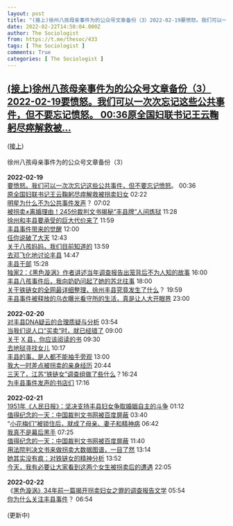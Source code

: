 ```yaml
---
layout: post
title: "(接上)徐州八孩母亲事件为的公众号文章备份（3）2022-02-19要愤怒。我们可以一次次忘记这些公共事件，但不要忘记愤怒。  00:36原全国妇联书记王云鞠躬尽瘁解救被"
date: 2022-02-22T14:50:04.000Z
author: The Sociologist
from: https://t.me/thesoc/433
tags: [ The Sociologist ]
comments: True
categories: [ The Sociologist ]
---
```

<!--1645541404000-->
[(接上)徐州八孩母亲事件为的公众号文章备份（3）2022-02-19要愤怒。我们可以一次次忘记这些公共事件，但不要忘记愤怒。  00:36原全国妇联书记王云鞠躬尽瘁解救被...](https://t.me/thesoc/433)
------

<div>
<p>(<a href="https://t.me/thesoc/431" target="_blank" rel="noopener" onclick="return confirm('Open this link?\n\n'+this.href);">接上</a>)<br><br>徐州八孩母亲事件为的公众号文章备份（3）<br><br><b>2022-02-19<br></b><a href="https://web.archive.org/web/20220218165924/https://mp.weixin.qq.com/s/U3AHGsM7UwztR_sKkilCvQ" target="_blank" rel="noopener" onclick="return confirm('Open this link?\n\n'+this.href);">要愤怒。我们可以一次次忘记这些公共事件，但不要忘记愤怒</a>。  00:36<br><a href="https://web.archive.org/web/20220221054214/https%3A%2F%2Fmp.weixin.qq.com%2Fs%2FDnAO_YgiZr0npV-BOlemfw" target="_blank" rel="noopener" onclick="return confirm('Open this link?\n\n'+this.href);">原全国妇联书记王云鞠躬尽瘁解救被拐卖妇女</a>  02:22<br><a href="https://web.archive.org/web/20220221060220/https://mp.weixin.qq.com/s/f4mn8cuMxBJD1hObfKtfLA" target="_blank" rel="noopener" onclick="return confirm('Open this link?\n\n'+this.href);">明星为什么不为公共事件发声</a>？  07:02<br><a href="https://archive.fo/UYKnn" target="_blank" rel="noopener" onclick="return confirm('Open this link?\n\n'+this.href);">被拐卖≠离婚理由！245份裁判文书揭秘“丰县牌”人间炼狱</a>  11:28<br><a href="https://archive.fo/khbdM" target="_blank" rel="noopener" onclick="return confirm('Open this link?\n\n'+this.href);">徐州和丰县要承受的巨大代价来了</a> 11:59<br><a href="https://archive.fo/Cjrx8" target="_blank" rel="noopener" onclick="return confirm('Open this link?\n\n'+this.href);">丰县事件带来的觉醒</a>  12:00<br><a href="https://web.archive.org/web/20220220013317/https://mp.weixin.qq.com/s/j45-XtPcRjcAhYdWrJudzQ" target="_blank" rel="noopener" onclick="return confirm('Open this link?\n\n'+this.href);">任你说破了大天</a>  12:43<br><a href="https://web.archive.org/web/20220221060449/https://mp.weixin.qq.com/s/EZ5r2ErvCynUbE1K2UzhbA" target="_blank" rel="noopener" onclick="return confirm('Open this link?\n\n'+this.href);">关于八孩妈妈，我们目前知道的</a>  13:59<br><a href="https://web.archive.org/web/20220219092226/https://mp.weixin.qq.com/s/utRjxqVisSerFgaAJ8Agrw" target="_blank" rel="noopener" onclick="return confirm('Open this link?\n\n'+this.href);">去邓飞化地讨论丰县</a>  14:47<br><a href="https://web.archive.org/web/20220219111434/https://mp.weixin.qq.com/s/jUS0sVoQ-7grz4Mtt7d7tA" target="_blank" rel="noopener" onclick="return confirm('Open this link?\n\n'+this.href);">丰县干部</a> 15:28<br><a href="https://archive.fo/XABpR" target="_blank" rel="noopener" onclick="return confirm('Open this link?\n\n'+this.href);">独家2：《黑色漩涡》作者讲述当年调查报告出笼背后不为人知的故事</a> 16:00<br><a href="https://web.archive.org/web/20220220095520/https%3A%2F%2Fmp.weixin.qq.com%2Fs%2FIpCS54sRISBLuj18Ygy6fg" target="_blank" rel="noopener" onclick="return confirm('Open this link?\n\n'+this.href);">丰县八孩事件后，我向奶奶问起了她的苏北往事</a>  18:00<br><a href="https://archive.fo/BOs9o" target="_blank" rel="noopener" onclick="return confirm('Open this link?\n\n'+this.href);">关于铁链女的全网最详细整理，徐州丰县究竟发生了什么</a>？  19:59<br><a href="https://archive.fo/O8dH6" target="_blank" rel="noopener" onclick="return confirm('Open this link?\n\n'+this.href);">丰县事件被释放的乌衣曝光看守所的生活，真是让人大开眼界</a> 23:00<br><br><b>2022-02-20<br></b><a href="https://archive.fo/Fvtvc" target="_blank" rel="noopener" onclick="return confirm('Open this link?\n\n'+this.href);">对丰县DNA疑云的合理质疑与分析</a> 03:54<br><a href="https://archive.fo/8LeGB" target="_blank" rel="noopener" onclick="return confirm('Open this link?\n\n'+this.href);">当我们说人口“买卖”时，就已经错了</a> 09:00<br><a href="https://web.archive.org/web/20220220085204/https%3A%2F%2Fmp.weixin.qq.com%2Fs%2FUWjVkRB3t2D7UJy8ZXRvxA" target="_blank" rel="noopener" onclick="return confirm('Open this link?\n\n'+this.href);">关于</a> <a href="https://web.archive.org/web/20220220085204/https%3A%2F%2Fmp.weixin.qq.com%2Fs%2FUWjVkRB3t2D7UJy8ZXRvxA" target="_blank" rel="noopener" onclick="return confirm('Open this link?\n\n'+this.href);">X 县，你应该阅读的书</a> 09:30<br><a href="https://archive.ph/daaU5" target="_blank" rel="noopener" onclick="return confirm('Open this link?\n\n'+this.href);">去地狱寻找女儿</a> 10:17<br><a href="https://archive.fo/nDi4t" target="_blank" rel="noopener" onclick="return confirm('Open this link?\n\n'+this.href);">丰县的事，是人都不能袖手旁观</a> 13:00<br><a href="https://web.archive.org/web/20220214152117/https://mp.weixin.qq.com/s/adVzvKl4jPXVlmYiL9pZoQ" target="_blank" rel="noopener" onclick="return confirm('Open this link?\n\n'+this.href);">我大一时差点被拐卖的亲身经历</a> 20:44<br><a href="https://web.archive.org/web/20220220115341/https%3A%2F%2Fmp.weixin.qq.com%2Fs%2FfPkXsnvWGnFqUSIDMAXnbg" target="_blank" rel="noopener" onclick="return confirm('Open this link?\n\n'+this.href);">三天了，江苏“铁链女”调查组做了些什么</a>？16:24<br><a href="https://archive.ph/y4bMV" target="_blank" rel="noopener" onclick="return confirm('Open this link?\n\n'+this.href);">为丰县事件发声的书店们</a> 17:16<br><br><b>2022-02-21<br></b><a href="https://archive.ph/kozX2" target="_blank" rel="noopener" onclick="return confirm('Open this link?\n\n'+this.href);">1951年《人民日报》：坚决支持丰县妇女争取婚姻自主的斗争</a>  01:12<br><a href="https://archive.ph/WXOzn#selection-101.10-101.16" target="_blank" rel="noopener" onclick="return confirm('Open this link?\n\n'+this.href);">值得纪念的一天：中国裁判文书网被百度屏蔽</a> 03:40<br>“<a href="https://archive.ph/bt9Bt#selection-109.11-109.16" target="_blank" rel="noopener" onclick="return confirm('Open this link?\n\n'+this.href);">小花梅们”被锁住后，就成了母亲、妻子和精神病</a> 06:42<br><a href="https://archive.fo/GtD9B" target="_blank" rel="noopener" onclick="return confirm('Open this link?\n\n'+this.href);">我真不是幕后黑手</a> 07:25<br><a href="https://archive.ph/WXOzn" target="_blank" rel="noopener" onclick="return confirm('Open this link?\n\n'+this.href);">值得纪念的一天：中国裁判文书网被百度屏蔽</a> 11:40<br><a href="https://web.archive.org/web/20220221102920/https://mp.weixin.qq.com/s/vtFR0ui9nPfSebBQI4symg" target="_blank" rel="noopener" onclick="return confirm('Open this link?\n\n'+this.href);">用法院判决文书来做拐卖大数据图谱，一目了然</a> 13:14<br><a href="https://archive.ph/wUv6m" target="_blank" rel="noopener" onclick="return confirm('Open this link?\n\n'+this.href);">她其实没有疯：对铁链女的精神分析</a> 13:52<br><a href="https://archive.ph/Ac5W1#selection-109.11-109.16" target="_blank" rel="noopener" onclick="return confirm('Open this link?\n\n'+this.href);">今天，我有必要让大家看到这两个女生被拐卖后的遭遇</a> 22:05<br><br><b>2022-02-22</b><br>《<a href="https://archive.ph/kaNK7" target="_blank" rel="noopener" onclick="return confirm('Open this link?\n\n'+this.href);">黑色漩涡》34年前一篇揭开拐卖妇女之罪的调查报告文学</a>  05:54<br><a href="https://archive.ph/5atuc" target="_blank" rel="noopener" onclick="return confirm('Open this link?\n\n'+this.href);">你为什么关注丰县事件</a>？ 06:54<br><br>(更新中)</p>
</div>
